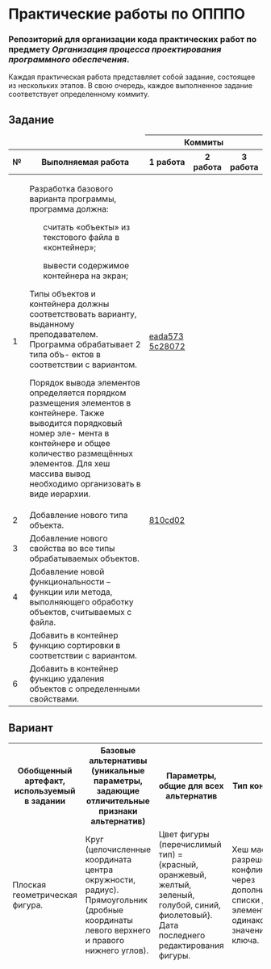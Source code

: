 # Практические работы по ОПППО

### Репозиторий для организации кода практических работ по предмету *Организация процесса проектирования программного обеспечения*.

Каждая практическая работа представляет собой задание, состоящее из нескольких этапов.
В свою очередь, каждое выполненное задание соответствует определенному коммиту.

## Задание
<table>
  <thead>
    <tr>
      <td></td>
      <td></td>
      <th colspan="3" scope="colgroup">Коммиты</th>
    </tr>
    <tr>
      <th scope="col">№</th>
      <th scope="col">Выполняемая работа</th>
      <th scope="col">1 работа</th>
      <th scope="col">2 работа</th>
      <th scope="col">3 работа</th>
    </tr>
  </thead>
  <tbody>
    <tr>
      <td>1</td>
      <td>
        <p>Разработка базового варианта программы, программа должна:</p>
        <ul>считать «объекты» из текстового файла в «контейнер»;</ul>
        <ul>вывести содержимое контейнера на экран;</ul>
        <p>Типы объектов и контейнера должны соответствовать варианту,
           выданному преподавателем. Программа обрабатывает 2 типа объ-
           ектов в соответствии с вариантом.
        </p>
        <p>Порядок вывода элементов определяется порядком размещения
           элементов в контейнере. Также выводится порядковый номер эле-
           мента в контейнере и общее количество размещённых элементов.
           Для хеш массива вывод необходимо организовать в виде иерархии.
        </p>
      </td>
      <td><a href="https://github.com/ElDmitry/OPPPO/commit/eada573d8e81aacdc4fbc9775d5e6af40b2e4d4c">eada573</a><br>
          <a href="https://github.com/ElDmitry/OPPPO/commit/5c2807212ad481c8b75b187db1d4a1fbd6010d13">5c28072</a> </td>
      <td></td>
      <td></td>
    </tr>
    <tr>
      <td>2</td>
      <td>Добавление нового типа объекта.</td>
      <td><a href="https://github.com/ElDmitry/OPPPO/commit/810cd0205c94f940dbcda7200b31e8e74e4c8e43">810cd02</a> </td>
      <td></td>
      <td></td>
    </tr>
    <tr>
      <td>3</td>
      <td>Добавление нового свойства во все типы обрабатываемых объектов.</td>
      <td></td>
      <td></td>
      <td></td>
    </tr>
    <tr>
      <td>4</td>
      <td>Добавление новой функциональности – функции или метода, выполняющего обработку объектов, считываемых с файла.</td>
      <td></td>
      <td></td>
      <td></td>
    </tr>
    <tr>
      <td>5</td>
      <td>Добавить в контейнер функцию сортировки в соответствии с вариантом.</td>
      <td></td>
      <td></td>
      <td></td>
    </tr>
    <tr>
      <td>6</td>
      <td>Добавить в контейнер функцию удаления объектов с определенными свойствами.</td>
      <td></td>
      <td></td>
      <td></td>
    </tr>
  </tbody>
</table>

## Вариант
<table>
  <thead>
    <tr>
      <th>Обобщенный артефакт, используемый в задании</th>
      <th>Базовые альтернативы (уникальные параметры, задающие отличительные признаки альтернатив)</th>
      <th>Параметры, общие для всех альтернатив</th>
      <th>Тип контейнера</th>
      </tr>
    <tr>
      <td>Плоская геометрическая фигура.</td>
      <td>Круг (целочисленные координата центра окружности, радиус).
          Прямоугольник (дробные координаты левого верхнего и правого нижнего углов).
      </td>
      <td>Цвет фигуры (перечислимый тип) = {красный, оранжевый, желтый, зеленый, 
      голубой, синий, фиолетовый}. Дата последнего редактирования фигуры.
      </td>
      <td>Хеш массив с разрешением конфликтов через дополнительные списки
      для элементов с одинаковым значением ключа.
      </td>
    </tr>
  </thead>
</table>
